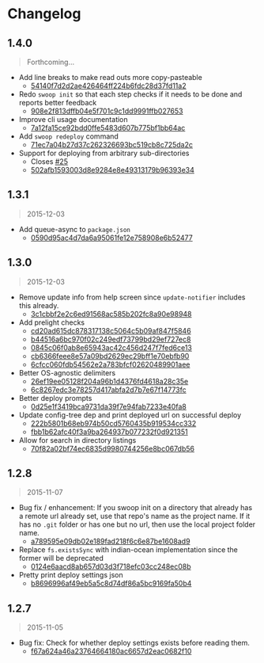 Changelog
=========

## 1.4.0

> Forthcoming...

* Add line breaks to make read outs more copy-pasteable
  * [54140f7d2d2ae426464ff224b6fdc28d37fd11a2](https://github.com/ajam/kestrel-cli/commit/54140f7d2d2ae426464ff224b6fdc28d37fd11a2)
* Redo `swoop init` so that each step checks if it needs to be done and reports better feedback
  * [908e2f813dffb04e5f701c9c1dd9991ffb027653](https://github.com/ajam/kestrel-cli/committ/908e2f813dffb04e5f701c9c1dd9991ffb027653)
* Improve cli usage documentation
  * [7a12fa15ce92bdd0ffe5483d607b775bf1bb64ac](https://github.com/ajam/kestrel-cli/committ/7a12fa15ce92bdd0ffe5483d607b775bf1bb64ac)
* Add `swoop redeploy` command
  * [71ec7a04b27d37c262326693bc519cb8c725da2c](https://github.com/ajam/kestrel-cli/committ/71ec7a04b27d37c262326693bc519cb8c725da2c)
* Support for deploying from arbitrary sub-directories
  * Closes [#25](https://github.com/ajam/kestrel-cli/issues/25)
  * [502afb1593003d8e9284e8e49313179b96393e34](https://github.com/ajam/kestrel-cli/committ/502afb1593003d8e9284e8e49313179b96393e34)

## 1.3.1

> 2015-12-03

* Add queue-async to `package.json`
  * [0590d95ac4d7da6a95061fe12e758908e6b52477](https://github.com/ajam/kestrel-cli/commit/0590d95ac4d7da6a95061fe12e758908e6b52477)

## 1.3.0

> 2015-12-03

* Remove update info from help screen since `update-notifier` includes this already.
  * [3c1cbbf2e2c6ed91568ac585b202fc8a90e98948](https://github.com/ajam/kestrel-cli/commit/3c1cbbf2e2c6ed91568ac585b202fc8a90e98948)
* Add prelight checks
  * [cd20ad615dc878317138c5064c5b09af847f5846](https://github.com/ajam/kestrel-cli/commit/cd20ad615dc878317138c5064c5b09af847f5846)
  * [b44516a6bc970f02c249edf73799bd29ef727ec8](https://github.com/ajam/kestrel-cli/commit/b44516a6bc970f02c249edf73799bd29ef727ec8)
  * [0845c06f0ab8e65943ac42c456d247f7fed6ce13](https://github.com/ajam/kestrel-cli/commit/0845c06f0ab8e65943ac42c456d247f7fed6ce13)
  * [cb6366feee8e57a09bd2629ec29bff1e70ebfb90](https://github.com/ajam/kestrel-cli/commit/cb6366feee8e57a09bd2629ec29bff1e70ebfb90)
  * [6cfcc060fdb54562e2a783bfcf02620489901aee](https://github.com/ajam/kestrel-cli/commit/6cfcc060fdb54562e2a783bfcf02620489901aee)
* Better OS-agnostic delimiters
  * [26ef19ee05128f204a96b1d4376fd4618a28c35e](https://github.com/ajam/kestrel-cli/commit/26ef19ee05128f204a96b1d4376fd4618a28c35e)
  * [6c8267edc3e78257d417abfa2d7b7e67f14773fc](https://github.com/ajam/kestrel-cli/commit/6c8267edc3e78257d417abfa2d7b7e67f14773fc)
* Better deploy prompts
  * [0d25e1f3419bca9731da39f7e94fab7233e40fa8](https://github.com/ajam/kestrel-cli/commit/0d25e1f3419bca9731da39f7e94fab7233e40fa8)
* Update config-tree dep and print deployed url on successful deploy
  * [222b5801b68eb974b50cd5760435b919534cc332](https://github.com/ajam/kestrel-cli/commit/222b5801b68eb974b50cd5760435b919534cc332)
  * [fbb1b62afc40f3a9ba264937b077232f0d921351](https://github.com/ajam/kestrel-cli/commit/fbb1b62afc40f3a9ba264937b077232f0d921351)
* Allow for search in directory listings
  * [70f82a02bf74ec6835d9980744256e8bc067db56](https://github.com/ajam/kestrel-cli/commit/70f82a02bf74ec6835d9980744256e8bc067db56)

## 1.2.8

> 2015-11-07

* Bug fix / enhancement: If you swoop init on a directory that already has a remote url already set, use that repo's name as the project name. If it has no `.git` folder or has one but no url, then use the local project folder name.
  * [a789595e09db02e189fad218f6c6e87be1608ad9](https://github.com/ajam/kestrel-cli/commit/a789595e09db02e189fad218f6c6e87be1608ad9)
* Replace `fs.existsSync` with indian-ocean implementation since the former will be deprecated
  * [0124e6aacd8ab657d03d3f718efc03cc248ec08b](https://github.com/ajam/kestrel-cli/commit/0124e6aacd8ab657d03d3f718efc03cc248ec08b)
* Pretty print deploy settings json
  * [b8696996af49eb5a5c8d74df86a5bc9169fa50b4](https://github.com/ajam/kestrel-cli/commit/b8696996af49eb5a5c8d74df86a5bc9169fa50b4)

## 1.2.7

> 2015-11-05

* Bug fix: Check for whether deploy settings exists before reading them.
  * [f67a624a46a23764664180ac6657d2eac0682f10](https://github.com/ajam/kestrel-cli/commit/f67a624a46a23764664180ac6657d2eac0682f10)
